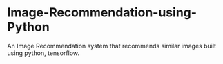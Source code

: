 # Image-Recommendation-using-Python
An Image Recommendation system that recommends similar images built using python, tensorflow.
